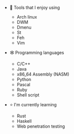 - 🐧 Tools that I enjoy using
  - Arch linux
  - DWM
  - Dmenu
  - St
  - Feh
  - Vim


- 🕸 Programming languages
	- C/C++
	- Java
	- x86_64 Assembly (NASM)
  - Python
  - Pascal
  - Ruby
  - Shell script

- ⭐️ I'm currently learning
	- Rust
	- Haskell
	- Web penetration testing
